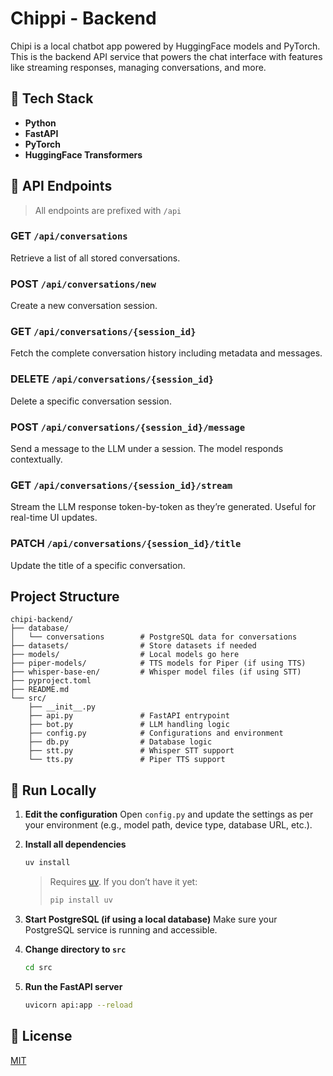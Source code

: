 # Chippi - Backend

Chipi is a local chatbot app powered by HuggingFace models and PyTorch. This is the backend API service that powers the chat interface with features like streaming responses, managing conversations, and more.

## 🚀 Tech Stack

- **Python**
- **FastAPI**
- **PyTorch**
- **HuggingFace Transformers**

## 📡 API Endpoints

> All endpoints are prefixed with `/api`

### GET `/api/conversations`

Retrieve a list of all stored conversations.

### POST `/api/conversations/new`

Create a new conversation session.

### GET `/api/conversations/{session_id}`

Fetch the complete conversation history including metadata and messages.

### DELETE `/api/conversations/{session_id}`

Delete a specific conversation session.

### POST `/api/conversations/{session_id}/message`

Send a message to the LLM under a session. The model responds contextually.

### GET `/api/conversations/{session_id}/stream`

Stream the LLM response token-by-token as they’re generated. Useful for real-time UI updates.

### PATCH `/api/conversations/{session_id}/title`

Update the title of a specific conversation.

## Project Structure

```
chipi-backend/
├── database/
│   └── conversations        # PostgreSQL data for conversations
├── datasets/                # Store datasets if needed
├── models/                  # Local models go here
├── piper-models/            # TTS models for Piper (if using TTS)
├── whisper-base-en/         # Whisper model files (if using STT)
├── pyproject.toml
├── README.md
└── src/
    ├── __init__.py
    ├── api.py               # FastAPI entrypoint
    ├── bot.py               # LLM handling logic
    ├── config.py            # Configurations and environment
    ├── db.py                # Database logic
    ├── stt.py               # Whisper STT support
    └── tts.py               # Piper TTS support
```

## 🚀 Run Locally

1. **Edit the configuration**
   Open `config.py` and update the settings as per your environment (e.g., model path, device type, database URL, etc.).

2. **Install all dependencies**

   ```bash
   uv install
   ```

   > Requires [uv](https://github.com/astral-sh/uv). If you don’t have it yet:
   >
   > ```bash
   > pip install uv
   > ```

3. **Start PostgreSQL (if using a local database)**
   Make sure your PostgreSQL service is running and accessible.

4. **Change directory to `src`**

   ```bash
   cd src
   ```

5. **Run the FastAPI server**

   ```bash
   uvicorn api:app --reload
   ```

## 📜 License

[MIT](./LICENSE)

```

```
